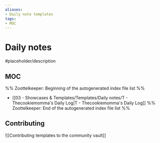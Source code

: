 ```yaml
---
aliases:
- Daily note templates
tags: 
- MOC
---
```


# Daily notes

#placeholder/description 

## MOC

%% Zoottelkeeper: Beginning of the autogenerated index file list  %%
-  [[03 - Showcases & Templates/Templates/Daily notes/T - Thecookiemomma's Daily Log|T - Thecookiemomma's Daily Log]]
%% Zoottelkeeper: End of the autogenerated index file list  %%

## Contributing

![[Contributing templates to the community vault]]